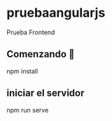 # pruebaangularjs

Prueba Frontend

## Comenzando 🚀

npm install

## iniciar el servidor

npm run serve





